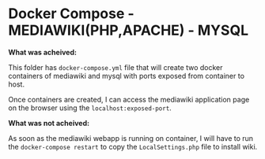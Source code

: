 # Docker Compose - MEDIAWIKI(PHP,APACHE) - MYSQL

**What was acheived:**

This folder has `docker-compose.yml` file that will create two docker containers of mediawiki and mysql with ports exposed from container to host.

Once containers are created, I can access the mediawiki application page on the browser using the `localhost:exposed-port`.

**What was not acheived:**

As soon as the mediawiki webapp is running on container, I will have to run the `docker-compose restart` to copy the `LocalSettings.php` file to install wiki.